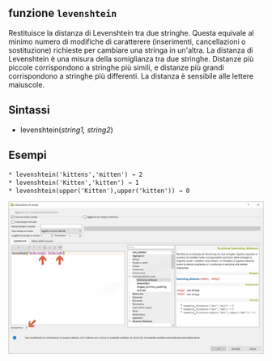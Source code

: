﻿## funzione `levenshtein`

Restituisce la distanza di Levenshtein tra due stringhe. Questa equivale al minimo numero di modifiche di caratterere (inserimenti, cancellazioni o sostituzione) richieste per cambiare una stringa in un'altra.
La distanza di Levenshtein è una misura della somiglianza tra due stringhe. Distanze più piccole corrispondono a stringhe più simili, e distanze più grandi corrispondono a stringhe più differenti. La distanza è sensibile alle lettere maiuscole.

## Sintassi

* levenshtein(*string1, string2*)

## Esempi
```
* levenshtein('kittens','mitten') → 2
* levenshtein('Kitten','kitten') → 1
* levenshtein(upper('Kitten'),upper('kitten')) → 0
```

![](/img/corrispondenza_fuzzy/levenshtein1.png)